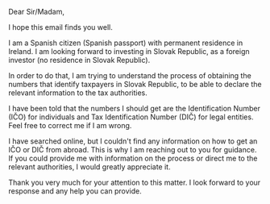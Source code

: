 Dear Sir/Madam,

I hope this email finds you well.

I am a Spanish citizen (Spanish passport) with permanent residence in Ireland. I am looking forward to investing in Slovak Republic, as a foreign investor (no residence in Slovak Republic).

In order to do that, I am trying to understand the process of obtaining the numbers that identify taxpayers in Slovak Republic, to be able to declare the relevant information to the tax authorities.

I have been told that the numbers I should get are the Identification Number (IČO) for individuals and Tax Identification Number (DIČ) for legal entities. Feel free to correct me if I am wrong.

I have searched online, but I couldn't find any information on how to get an IČO or DIČ from abroad. This is why I am reaching out to you for guidance. If you could provide me with information on the process or direct me to the relevant authorities, I would greatly appreciate it.

Thank you very much for your attention to this matter. I look forward to your response and any help you can provide.